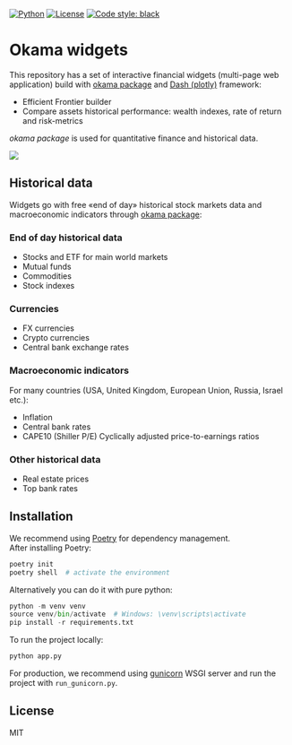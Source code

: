 [![Python](https://img.shields.io/badge/python-v3-brightgreen.svg)](https://www.python.org/)
[![License](https://img.shields.io/pypi/l/okama.svg)](https://opensource.org/licenses/MIT)
[![Code style: black](https://img.shields.io/badge/code%20style-black-000000.svg)](https://github.com/psf/black)

# Okama widgets
This repository has a set of interactive financial widgets (multi-page web application) build with 
[okama package](https://github.com/mbk-dev/okama/) and [Dash (plotly)](https://dash.plotly.com/) framework:

- Efficient Frontier builder
- Compare assets historical performance: wealth indexes, rate of return and risk-metrics

_okama package_ is used for quantitative finance and historical data. 

![](../images/images/main_page.jpg?raw=true) 
## Historical data
Widgets go with free «end of day» historical stock markets data and macroeconomic indicators through 
[okama package](https://github.com/mbk-dev/okama/):

### End of day historical data

- Stocks and ETF for main world markets
- Mutual funds
- Commodities
- Stock indexes

### Currencies

- FX currencies
- Crypto currencies
- Central bank exchange rates

### Macroeconomic indicators
For many countries (USA, United Kingdom, European Union, Russia, Israel etc.):  

- Inflation
- Central bank rates
- CAPE10 (Shiller P/E) Cyclically adjusted price-to-earnings ratios

### Other historical data

- Real estate prices
- Top bank rates

## Installation
We recommend using [Poetry](https://python-poetry.org/docs/) for dependency management.  
After installing Poetry:
```python
poetry init
poetry shell  # activate the environment
```
Alternatively you can do it with pure python:
```python
python -m venv venv
source venv/bin/activate  # Windows: \venv\scripts\activate
pip install -r requirements.txt
```
To run the project locally:
```python
python app.py
```
For production, we recommend using [gunicorn]() WSGI server and run the project with `run_gunicorn.py`.
## License

MIT
